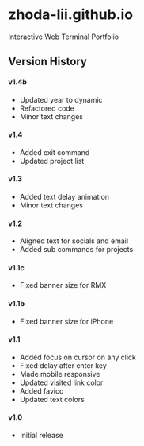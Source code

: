 # zhoda-lii.github.io

Interactive Web Terminal Portfolio

## Version History

#### v1.4b
- Updated year to dynamic 
- Refactored code 
- Minor text changes 

#### v1.4
- Added exit command 
- Updated project list 

#### v1.3
- Added text delay animation 
- Minor text changes

#### v1.2
- Aligned text for socials and email
- Added sub commands for projects

#### v1.1c
- Fixed banner size for RMX

#### v1.1b
- Fixed banner size for iPhone

#### v1.1
- Added focus on cursor on any click
- Fixed delay after enter key
- Made mobile responsive
- Updated visited link color
- Added favico
- Updated text colors

#### v1.0
- Initial release
